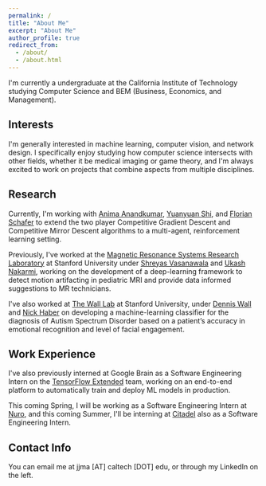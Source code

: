 ```yaml
---
permalink: /
title: "About Me"
excerpt: "About Me"
author_profile: true
redirect_from:
  - /about/
  - /about.html
---
```


I'm currently a undergraduate at the California Institute of Technology
studying Computer Science and BEM (Business, Economics, and Management).

Interests
------
I'm generally interested in machine learning, computer vision, and network
design. I specifically enjoy studying how computer science intersects with
other fields, whether it be medical imaging or game theory, and I'm always
excited to work on projects that combine aspects from multiple disciplines.

Research
------
Currently, I'm working with [Anima Anandkumar](http://tensorlab.cms.caltech.edu/users/anima/),
[Yuanyuan Shi](http://shiyuanyuan.site/), and [Florian Schafer](https://f-t-s.github.io/) to
extend the two player Competitive Gradient Descent and Competitive Mirror Descent
algorithms to a multi-agent, reinforcement learning setting.

Previously, I've worked at the [Magnetic Resonance Systems Research Laboratory](https://mrsrl.sites.stanford.edu/)
at Stanford University under [Shreyas Vasanawala](https://profiles.stanford.edu/shreyas-vasanawala) and
[Ukash Nakarmi](https://www.linkedin.com/in/ukashnakarmi), working on the
development of a deep-learning framework to detect motion artifacting in
pediatric MRI and provide data informed suggestions to MR technicians.

I've also worked at [The Wall Lab](https://wall-lab.stanford.edu/) at Stanford University,
under [Dennis Wall](https://profiles.stanford.edu/dennis-wall) and
[Nick Haber](https://ed.stanford.edu/faculty/nhaber) on developing a
machine-learning classifier for the diagnosis of Autism Spectrum Disorder
based on a patient’s accuracy in emotional recognition and level of facial engagement.


Work Experience
------
I've also previously interned at Google Brain as a Software Engineering Intern on the
[TensorFlow Extended](https://www.tensorflow.org/tfx) team, working on an
end-to-end platform to automatically train and deploy ML models in production.

This coming Spring, I will be working as a Software Engineering Intern at
[Nuro](https://nuro.ai/about), and this coming Summer, I'll be interning at
[Citadel](https://www.citadel.com/about-citadel/) also as a Software Engineering
Intern.

Contact Info
------
You can email me at jjma [AT] caltech [DOT] edu, or through my LinkedIn on the left.
